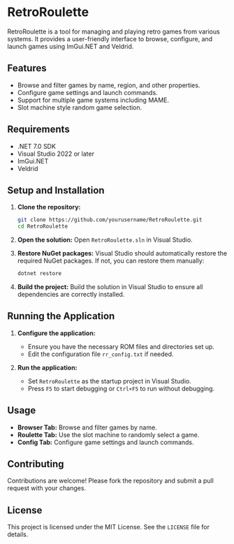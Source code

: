 # RetroRoulette

RetroRoulette is a tool for managing and playing retro games from various systems. It provides a user-friendly interface to browse, configure, and launch games using ImGui.NET and Veldrid.

## Features
- Browse and filter games by name, region, and other properties.
- Configure game settings and launch commands.
- Support for multiple game systems including MAME.
- Slot machine style random game selection.

## Requirements
- .NET 7.0 SDK
- Visual Studio 2022 or later
- ImGui.NET
- Veldrid

## Setup and Installation

1. **Clone the repository:**
    ```sh
    git clone https://github.com/yourusername/RetroRoulette.git
    cd RetroRoulette
    ```

2. **Open the solution:**
    Open `RetroRoulette.sln` in Visual Studio.

3. **Restore NuGet packages:**
    Visual Studio should automatically restore the required NuGet packages. If not, you can restore them manually:
    ```sh
    dotnet restore
    ```

4. **Build the project:**
    Build the solution in Visual Studio to ensure all dependencies are correctly installed.

## Running the Application

1. **Configure the application:**
    - Ensure you have the necessary ROM files and directories set up.
    - Edit the configuration file `rr_config.txt` if needed.

2. **Run the application:**
    - Set `RetroRoulette` as the startup project in Visual Studio.
    - Press `F5` to start debugging or `Ctrl+F5` to run without debugging.

## Usage

- **Browser Tab:** Browse and filter games by name.
- **Roulette Tab:** Use the slot machine to randomly select a game.
- **Config Tab:** Configure game settings and launch commands.

## Contributing

Contributions are welcome! Please fork the repository and submit a pull request with your changes.

## License

This project is licensed under the MIT License. See the `LICENSE` file for details.
